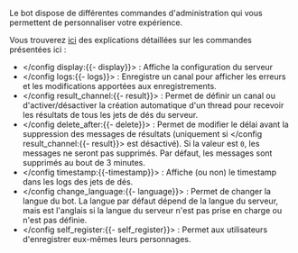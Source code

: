 Le bot dispose de différentes commandes d'administration qui vous permettent de personnaliser votre expérience.

Vous trouverez [ici](<https://dicelette.github.io/docs/config>) des explications détaillées sur les commandes présentées ici :
- </config display:{{- display}}> : Affiche la configuration du serveur
- </config logs:{{- logs}}> : Enregistre un canal pour afficher les erreurs et les modifications apportées aux enregistrements.
- </config result_channel:{{- result}}> : Permet de définir un canal ou d'activer/désactiver la création automatique d'un thread pour recevoir les résultats de tous les jets de dés du serveur.
- </config delete_after:{{- delete}}> : Permet de modifier le délai avant la suppression des messages de résultats (uniquement si </config result_channel:{{- result}}> est désactivé). Si la valeur est `0`, les messages ne seront pas supprimés. Par défaut, les messages sont supprimés au bout de 3 minutes.
- </config timestamp:{{-timestamp}}> : Affiche (ou non) le timestamp dans les logs des jets de dés.
- </config change_language:{{- language}}> : Permet de changer la langue du bot. La langue par défaut dépend de la langue du serveur, mais est l'anglais si la langue du serveur n'est pas prise en charge ou n'est pas définie.
- </config self_register:{{- self_register}}> : Permet aux utilisateurs d'enregistrer eux-mêmes leurs personnages.